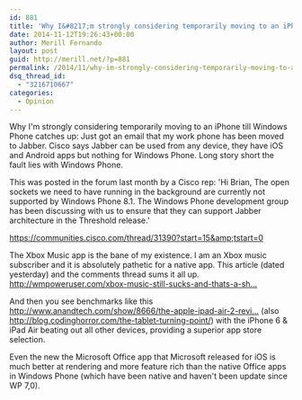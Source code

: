 ```yaml
---
id: 881
title: 'Why I&#8217;m strongly considering temporarily moving to an iPhone till Windows Phone catches up'
date: 2014-11-12T19:26:43+00:00
author: Merill Fernando
layout: post
guid: http://merill.net/?p=881
permalink: /2014/11/why-im-strongly-considering-temporarily-moving-to-an-iphone-till-windows-phone-catches-up/
dsq_thread_id:
  - "3216710667"
categories:
  - Opinion
---
```

Why I'm strongly considering temporarily moving to an iPhone till Windows Phone catches up:
Just got an email that my work phone has been moved to Jabber. Cisco says Jabber can be used from any device, they have iOS and Android apps but nothing for Windows Phone. Long story short the fault lies with Windows Phone.

This was posted in the forum last month by a Cisco rep: 'Hi Brian,
The open sockets we need to have running in the background are currently not supported by Windows Phone 8.1. The Windows Phone development group has been discussing with us to ensure that they can support Jabber architecture in the Threshold release.'

<a href="https://communities.cisco.com/thread/31390?start=15&amp;tstart=0">https://communities.cisco.com/thread/31390?start=15&amp;tstart=0</a>

The Xbox Music app is the bane of my existence. I am an Xbox music subscriber and it is absolutely pathetic for a native app. This article (dated yesterday) and the comments thread sums it all up. http://wmpoweruser.com/xbox-music-still-sucks-and-thats-a-sh…

And then you see benchmarks like this <a href="http://wmpoweruser.com/xbox-music-still-sucks-and-thats-a-shame/">http://www.anandtech.com/show/8666/the-apple-ipad-air-2-revi…</a> (also <a href="http://blog.codinghorror.com/the-tablet-turning-point/">http://blog.codinghorror.com/the-tablet-turning-point/</a>) with the iPhone 6 &amp; iPad Air beating out all other devices, providing a superior app store selection.

Even the new the Microsoft Office app that Microsoft released for iOS is much better at rendering and more feature rich than the native Office apps in Windows Phone (which have been native and haven't been update since WP 7,0).